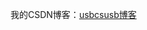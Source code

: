 
我的CSDN博客：[usbcsusb博客](https://blog.csdn.net/total0?type=blog)
<!-- - 👋 Hi, I’m @usbcsusb
- 👀 I’m interested in ...
- 🌱 I’m currently learning ...
- 💞️ I’m looking to collaborate on ...
- 📫 How to reach me ... -->

<!---
usbcsusb/usbcsusb is a ✨ special ✨ repository because its `README.md` (this file) appears on your GitHub profile.
You can click the Preview link to take a look at your changes.
--->
